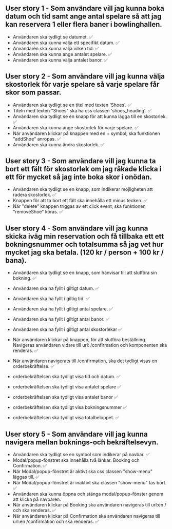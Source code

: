## User story 1 - Som användare vill jag kunna boka datum och tid samt ange antal spelare så att jag kan reservera 1 eller flera baner i bowlinghallen.

- Användaren ska tydligt se datumet. ✅
- Användaren ska kunna välja ett specifikt datum. ✅
- Användaren ska kunna välja vilken tid. ✅
- Användaren ska kunna ange antalet spelare. ✅
- Användaren ska kunna välja antalet banor. ✅

## User story 2 - Som användare vill jag kunna välja skostorlek för varje spelare så varje spelare får skor som passar.

- Användaren ska tydligt se en titel med texten 'Shoes'. ✅
- Titeln med texten "Shoes" ska ha css classen 'shoes_heading'. ✅
- Användaren ska tydligt se en knapp för att kunna lägga till en skostorlek. ✅
- Användaren ska kunna ange skostorlek för varje spelare. ✅
- När användaren klickar på knappen med en + symbol, ska funktionen "addShoe" anropas. ✅
- Användaren ska kunna ändra skostorlek. ✅

## User story 3 - Som användare vill jag kunna ta bort ett fält för skostorlek om jag råkade klicka i ett för mycket så jag inte boka skor i onödan.

- Användaren ska tydligt se en knapp, som indikerar möjligheten att radera skostorlek. ✅
- Knappen för att ta bort ett fält ska innehålla ett minus tecken. ✅
- När "delete" knappen triggas av ett click event, ska funktionen "removeShoe" köras. ✅

## User story 4 - Som användare vill jag kunna skicka iväg min reservation och få tillbaka ett ett bokningsnummer och totalsumma så jag vet hur mycket jag ska betala. (120 kr / person + 100 kr / bana).

- Användaren ska tydligt se en knapp, som hänvisar till att slutföra sin bokning. ✅

- Användaren ska ha fyllt i giltigt datum. ✅
- Användaren ska ha fyllt i giltig tid. ✅
- Användaren ska ha fyllt i giltigt antal spelare. ✅
- Användaren ska ha fyllt i giltigt antal banor. ✅
- Användaren ska ha fyllt i giltigt antal skostorlekar ✅

- När användaren klickar på knappen, för att slutföra beställning. Navigeras användaren vidare till url: /confirmation och komponenten <Confirmation/> ska renderas. ✅

- När användaren navigerats till /confirmation, ska det tydligt visas en orderbekräftelse. ✅

- orderbekräftelsen ska tydligt visa tid och datum. ✅
- orderbekräftelsen ska tydligt visa antalet spelare ✅
- orderbekräftelsen ska tydligt visa antalet banor ✅
- orderbekräftelsen ska tydligt visa bokningsnummer ✅
- orderbekräftelsen ska tydligt visa totalbeloppet. ✅

## User story 5 - Som användare vill jag kunna navigera mellan boknings-och bekräftelsevyn.

- Användaren ska tydligt se en symbol som indikerar på navbar. ✅
- Modal/popup-fönstret ska innehålla två länkar. Booking och Confirmation. ✅
- När Modal/popup-fönstret är aktivt ska css classen "show-menu" läggas till. ✅
- När Modal/popup-fönstret är inaktivt ska classen "show-menu" tas bort. ✅
- Användaren ska kunna öppna och stänga modal/popup-fönster genom att klicka på navbaren.
- När användaren klickar på Booking ska användaren navigeras till url:en / och <Booking /> ska renderas. ✅
- När användaren klickar på Confirmation ska användaren navigeras till url:en /confirmation och <Confirmation /> ska renderas. ✅
